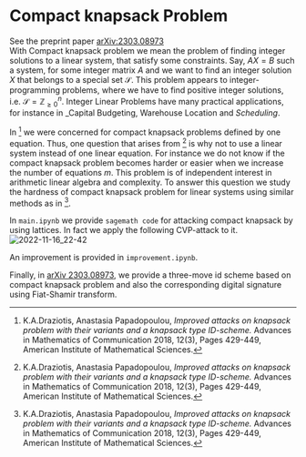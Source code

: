 # Compact knapsack Problem

See the preprint paper [arXiv:2303.08973](https://arxiv.org/abs/2303.08973)<br>
With Compact knapsack problem we mean the problem of finding integer solutions to a linear system, that satisfy some constraints. Say, $AX=B$ such a system, for some integer matrix $A$ and we want to find an integer solution $X$ that belongs to a special set ${\mathcal{S}}.$ This problem appears to integer-programming problems, where we have to find positive integer solutions, i.e. ${\mathcal{S}}={\mathbb{Z}}_{\ge 0}^n.$ Integer Linear Problems have many practical applications, for instance in _Capital Budgeting, Warehouse Location and _Scheduling_.

In [^1] we were concerned for compact knapsack problems defined by one equation. Thus, one question that arises from [^1] is why not to use a linear system instead of one linear equation. For instance we do not know if the compact knapsack problem becomes harder or easier when we increase the number of equations $m$. This problem is of independent interest in arithmetic linear algebra and complexity.  To answer this question we study the hardness of compact knapsack problem for linear systems using similar methods as in [^1].

[^1]: K.A.Draziotis, Anastasia Papadopoulou, _Improved attacks on knapsack problem with their variants and a knapsack type ID-scheme._ Advances in Mathematics of Communication 2018, 12(3), Pages 429-449, American Institute of Mathematical Sciences.

In `main.ipynb` we provide `sagemath code` for attacking compact knapsack by using lattices. In fact we apply the following CVP-attack to it. 
![2022-11-16_22-42](https://user-images.githubusercontent.com/7658241/202289817-95c6b93a-ed62-4cda-b7cc-14b180763ba7.png)

An improvement is provided in `improvement.ipynb`.

Finally, in [arXiv 2303.08973](https://arxiv.org/abs/2303.08973), we provide a three-move id scheme based on compact knapsack problem and also the corresponding digital signature using Fiat-Shamir transform.


